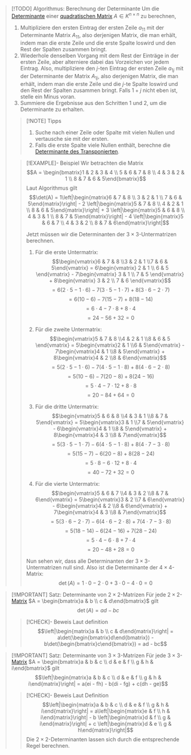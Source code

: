 > [!TODO] Algorithmus: Berechnung der Determinante
> Um die [Determinante](Determinante.md) einer [quadratischen Matrix](../Matrix.md) $A\in K^{n\times n}$ zu berechnen, 
> 1. Multipliziere den ersten Eintrag der ersten Zeile $a_{11}$ mit der Determinante Matrix $A_{11}$, also derjenigen Matrix, die man erhält, indem man die erste Zeile und die erste Spalte loswird und den Rest der Spalten zusammen bringt. 
> 2. Wiederhole denselben Vorgang mit dem Rest der Einträge in der ersten Zeile, aber alterniere dabei das Vorzeichen vor jedem Eintrag. Also, multipliziere den $j$-ten Eintrag der ersten Zeile $a_{1j}$ mit der Determinante der Matrix $A_{1j}$, also derjenigen Matrix, die man erhält, indem man die erste Zeile und die $j$-te Spalte loswird und den Rest der Spalten zusammen bringt. Falls $1+j$ nicht eben ist, stelle ein Minus voran.
> 3. Summiere die Ergebnisse aus den Schritten 1 und 2, um die Determinante zu erhalten.
> 
> > [!NOTE] Tipps
> > 1. Suche nach einer Zeile oder Spalte mit vielen Nullen und vertausche sie mit der ersten.
> > 2. Falls die erste Spalte viele Nullen enthält, berechne die [Determinante des Transponierten](Eigenschaften%20der%20Determinante.md).
> 
> > [!EXAMPLE]- Beispiel
> > Wir betrachten die Matrix
> > $$A = \begin{bmatrix}1 & 2 & 3 & 4 \\ 5 & 6 & 7 & 8 \\ 4 & 3 & 2 & 1 \\ 8 & 7 & 6 & 5\end{bmatrix}$$
> > Laut Algorithmus gilt
> > $$\det(A) = 1\left|\begin{matrix}6 & 7 & 8 \\ 3 & 2 & 1 \\ 7 & 6 & 5\end{matrix}\right| - 2 \left|\begin{matrix}5 & 7 & 8 \\ 4 & 2 & 1 \\ 8 & 6 & 5\end{matrix}\right| + 3 \left|\begin{matrix}5 & 6 & 8 \\ 4 & 3 & 1 \\ 8 & 7 & 5\end{matrix}\right| - 4 \left|\begin{matrix}5 & 6 & 7 \\ 4 & 3 & 2 \\ 8 & 7 & 6\end{matrix}\right|$$
> > 
> > Jetzt müssen wir die Determinanten der $3 \times 3$-Untermatrizen berechnen.
> > 1. Für die erste Untermatrix:
> > $$\begin{vmatrix}6 & 7 & 8 \\3 & 2 & 1 \\7 & 6 & 5\end{vmatrix} = 6\begin{vmatrix} 2 & 1 \\ 6 & 5 \end{vmatrix} - 7\begin{vmatrix} 3 & 1 \\ 7 & 5 \end{vmatrix} + 8\begin{vmatrix} 3 & 2 \\ 7 & 6 \end{vmatrix}$$
> > $$= 6 (2 \cdot 5 - 1 \cdot 6) - 7 (3 \cdot 5 - 1 \cdot 7) + 8 (3 \cdot 6 - 2 \cdot 7)$$
> > $$= 6 (10 - 6) - 7 (15 - 7) + 8 (18 - 14)$$
> > $$= 6 \cdot 4 - 7 \cdot 8 + 8 \cdot 4$$
> > $$= 24 - 56 + 32 = 0$$
> >
> > 2. Für die zweite Untermatrix:
> > $$\begin{vmatrix}5 & 7 & 8 \\4 & 2 & 1 \\8 & 6 & 5 \end{vmatrix} = 5\begin{vmatrix}2 & 1 \\6 & 5\end{vmatrix} - 7\begin{vmatrix}4 & 1 \\8 & 5\end{vmatrix} + 8\begin{vmatrix}4 & 2 \\8 & 6\end{vmatrix}$$
> > $$= 5 (2 \cdot 5 - 1 \cdot 6) - 7 (4 \cdot 5 - 1 \cdot 8) + 8 (4 \cdot 6 - 2 \cdot 8)$$
> > $$= 5 (10 - 6) - 7 (20 - 8) + 8 (24 - 16)$$
> > $$= 5 \cdot 4 - 7 \cdot 12 + 8 \cdot 8$$
> > $$= 20 - 84 + 64 = 0$$
> > 
> > 3. Für die dritte Untermatrix: 
> > $$\begin{vmatrix}5 & 6 & 8 \\4 & 3 & 1 \\8 & 7 & 5\end{vmatrix} = 5\begin{vmatrix}3 & 1 \\7 & 5\end{vmatrix} - 6\begin{vmatrix}4 & 1 \\8 & 5\end{vmatrix} + 8\begin{vmatrix}4 & 3 \\8 & 7\end{vmatrix}$$
> > $$= 5 (3 \cdot 5 - 1 \cdot 7) - 6 (4 \cdot 5 - 1 \cdot 8) + 8 (4 \cdot 7 - 3 \cdot 8)$$
> > $$= 5 (15 - 7) - 6 (20 - 8) + 8 (28 - 24)$$
> > $$= 5 \cdot 8 - 6 \cdot 12 + 8 \cdot 4$$
> > $$= 40 - 72 + 32 = 0$$
> > 
> > 4. Für die vierte Untermatrix:
> > $$\begin{vmatrix}5 & 6 & 7 \\4 & 3 & 2 \\8 & 7 & 6\end{vmatrix} = 5\begin{vmatrix}3 & 2 \\7 & 6\end{vmatrix} - 6\begin{vmatrix}4 & 2 \\8 & 6\end{vmatrix} + 7\begin{vmatrix}4 & 3 \\8 & 7\end{vmatrix}$$
> > $$= 5 (3 \cdot 6 - 2 \cdot 7) - 6 (4 \cdot 6 - 2 \cdot 8) + 7 (4 \cdot 7 - 3 \cdot 8)$$
> > $$= 5 (18 - 14) - 6 (24 - 16) + 7 (28 - 24)$$
> > $$= 5 \cdot 4 - 6 \cdot 8 + 7 \cdot 4$$
> > $$= 20 - 48 + 28 = 0$$
> > 
> > Nun sehen wir, dass alle Determinanten der $3 \times 3$-Untermatrizen null sind. Also ist die Determinante der $4 \times 4$-Matrix:
> > $$\det(A) = 1 \cdot 0 - 2 \cdot 0 + 3 \cdot 0 - 4 \cdot 0 = 0$$

> [!IMPORTANT] Satz: Determinante von $2\times 2$-Matrizen
> Für jede $2\times 2$-[Matrix](../Matrix.md) $A = \begin{bmatrix}a & b \\ c & d\end{bmatrix}$ gilt
> $$\det (A) = ad - bc$$
> > [!CHECK]- Beweis
> > Laut definition
> > $$\left|\begin{matrix}a & b \\ c & d\end{matrix}\right| = a\det(\begin{bmatrix}d\end{bmatrix}) - b\det(\begin{bmatrix}c\end{bmatrix}) = ad - bc$$

> [!IMPORTANT] Satz: Determinante von $3\times 3$-Matrizen
> Für jede $3\times 3$-[Matrix](../Matrix.md) $A = \begin{bmatrix}a & b & c \\ d & e & f \\ g & h & i\end{bmatrix}$ gilt
> $$\left|\begin{matrix}a & b & c \\ d & e & f \\ g & h & i\end{matrix}\right| = a(ei - fh) - b(di - fg) + c(dh - ge)$$
> > [!CHECK]- Beweis
> > Laut Definition
> > $$\left|\begin{matrix}a & b & c \\ d & e & f \\ g & h & i\end{matrix}\right| = a\left|\begin{matrix}e & f \\ h & i\end{matrix}\right| - b \left|\begin{matrix}d & f \\ g & i\end{matrix}\right| + c \left|\begin{matrix}d & e \\ g & h\end{matrix}\right|$$
> > Die $2\times 2$-Determinanten lassen sich durch die entsprechende Regel berechnen.